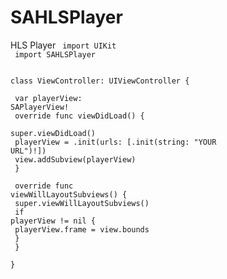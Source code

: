 # SAHLSPlayer
HLS Player 
<code>
import UIKit <br>
import SAHLSPlayer <br>
  <br>
class ViewController: UIViewController { <br>
   <br>
  var playerView: SAPlayerView! <br>
    override func viewDidLoad() { <br>
       super.viewDidLoad() <br>
      playerView = .init(urls: [.init(string: "YOUR URL")!]) <br>
      view.addSubview(playerView) <br>
  } <br>
  <br>
  override func viewWillLayoutSubviews() {<br>
     super.viewWillLayoutSubviews()<br>
     if playerView != nil {<br>
       playerView.frame = view.bounds<br>
  }<br>
  }<br>
}

</code> 
